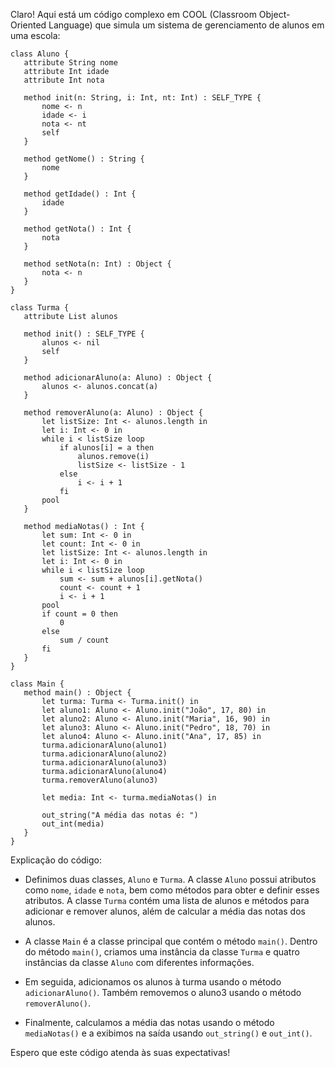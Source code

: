 Claro! Aqui está um código complexo em COOL (Classroom Object-Oriented Language) que simula um sistema de gerenciamento de alunos em uma escola:

```cool
class Aluno {
   attribute String nome
   attribute Int idade
   attribute Int nota

   method init(n: String, i: Int, nt: Int) : SELF_TYPE {
       nome <- n
       idade <- i
       nota <- nt
       self
   }

   method getNome() : String {
       nome
   }

   method getIdade() : Int {
       idade
   }

   method getNota() : Int {
       nota
   }

   method setNota(n: Int) : Object {
       nota <- n
   }
}

class Turma {
   attribute List alunos

   method init() : SELF_TYPE {
       alunos <- nil
       self
   }

   method adicionarAluno(a: Aluno) : Object {
       alunos <- alunos.concat(a)
   }

   method removerAluno(a: Aluno) : Object {
       let listSize: Int <- alunos.length in
       let i: Int <- 0 in
       while i < listSize loop
           if alunos[i] = a then
               alunos.remove(i)
               listSize <- listSize - 1
           else
               i <- i + 1
           fi
       pool
   }

   method mediaNotas() : Int {
       let sum: Int <- 0 in
       let count: Int <- 0 in
       let listSize: Int <- alunos.length in
       let i: Int <- 0 in
       while i < listSize loop
           sum <- sum + alunos[i].getNota()
           count <- count + 1
           i <- i + 1
       pool
       if count = 0 then
           0
       else
           sum / count
       fi
   }
}

class Main {
   method main() : Object {
       let turma: Turma <- Turma.init() in
       let aluno1: Aluno <- Aluno.init("João", 17, 80) in
       let aluno2: Aluno <- Aluno.init("Maria", 16, 90) in
       let aluno3: Aluno <- Aluno.init("Pedro", 18, 70) in
       let aluno4: Aluno <- Aluno.init("Ana", 17, 85) in
       turma.adicionarAluno(aluno1)
       turma.adicionarAluno(aluno2)
       turma.adicionarAluno(aluno3)
       turma.adicionarAluno(aluno4)
       turma.removerAluno(aluno3)

       let media: Int <- turma.mediaNotas() in

       out_string("A média das notas é: ")
       out_int(media)
   }
}
```

Explicação do código:

- Definimos duas classes, `Aluno` e `Turma`. A classe `Aluno` possui atributos como `nome`, `idade` e `nota`, bem como métodos para obter e definir esses atributos. A classe `Turma` contém uma lista de alunos e métodos para adicionar e remover alunos, além de calcular a média das notas dos alunos.

- A classe `Main` é a classe principal que contém o método `main()`. Dentro do método `main()`, criamos uma instância da classe `Turma` e quatro instâncias da classe `Aluno` com diferentes informações.

- Em seguida, adicionamos os alunos à turma usando o método `adicionarAluno()`. Também removemos o aluno3 usando o método `removerAluno()`.

- Finalmente, calculamos a média das notas usando o método `mediaNotas()` e a exibimos na saída usando `out_string()` e `out_int()`.

Espero que este código atenda às suas expectativas!